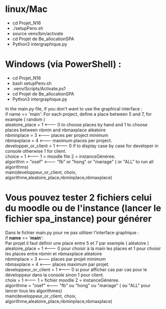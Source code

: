 #  linux/Mac
- cd Projet_N16
- ./setupPenv.sh
- source venv/bin/activate
- cd Projet de Be_allocationSPA
- Python3 intergraphique.py

#  Windows (via PowerShell) :
- cd Projet_N16
- bash setupPenv.sh
- .venv/Scripts/Activate.ps1
- cd Projet de Be_allocationSPA
- Python3 intergraphique.py


In the main.py file, if you don't want to use the graphical interface : \
if name == 'main':
    For each project, define a place between 5 and 7, for example ( random ) \
    aleatoire_place = 1 <--- 0 to choose places by hand and 1 to choose places between nbmin and nbmaxplace aléatoire \
    nbminplace = 3 <--- places per project minimum \
    nbmaxplace = 4 <--- maximum places per project. \
    developper_or_client = 1 <--- 0 if to display case by case for developer in console otherwise 1 for client. \
    choice = 1 <--- 1 = moodle file 2 = instanceGénéree. \
    algorithm = "osef" <--- "fb" or "hong" or "mariage" ( or "ALL" to run all algorithms) \
    main(developpeur_or_client, choix, algorithme,aleatoire_place,nbminplace,nbmaxplace) 





# Vous pouvez tester 2 fichiers celui du moodle ou de l'instance (lancer le fichier spa_instance) pour générer
Dans le fichier main.py pour ne pas utiliser l'interface graphique : \
if __name__ == '__main__': \
    Par projet il faut définir une place entre 5 et 7 par exemple ( aléatoire ) \
    aleatoire_place = 1  <---  0 pour choisir à la main les places et 1  pour choisir les places entre nbmin et nbmaxplace aléatoire \
    nbminplace = 3  <--- places par projet minimum \
    nbmaxplace = 4   <--- places maximum par projet.  \
    developpeur_or_client = 1    <---  0 si pour afficher cas par cas pour le développeur dans la console sinon 1 pour client.  \
    choix = 1    <---  1 = fichier moodle 2 = instanceGénéree.  \
    algorithme = "osef"     <--- "fb" ou "hong" ou "mariage"  ( ou "ALL" pour  lancer tous les algorithmes)  \
    main(developpeur_or_client, choix, algorithme,aleatoire_place,nbminplace,nbmaxplace)   



